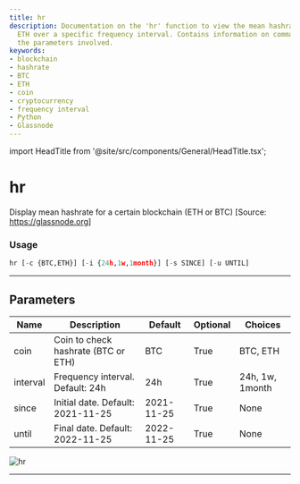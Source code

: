 ```yaml
---
title: hr
description: Documentation on the 'hr' function to view the mean hashrate of BTC or
  ETH over a specific frequency interval. Contains information on command usage and
  the parameters involved.
keywords:
- blockchain
- hashrate
- BTC
- ETH
- coin
- cryptocurrency
- frequency interval
- Python
- Glassnode
---
```


import HeadTitle from '@site/src/components/General/HeadTitle.tsx';

<HeadTitle title="hr - Onchain - Crypto - Reference | OpenBB Terminal Docs" />

# hr

Display mean hashrate for a certain blockchain (ETH or BTC) [Source: https://glassnode.org]

### Usage

```python
hr [-c {BTC,ETH}] [-i {24h,1w,1month}] [-s SINCE] [-u UNTIL]
```

---

## Parameters

| Name | Description | Default | Optional | Choices |
| ---- | ----------- | ------- | -------- | ------- |
| coin | Coin to check hashrate (BTC or ETH) | BTC | True | BTC, ETH |
| interval | Frequency interval. Default: 24h | 24h | True | 24h, 1w, 1month |
| since | Initial date. Default: 2021-11-25 | 2021-11-25 | True | None |
| until | Final date. Default: 2022-11-25 | 2022-11-25 | True | None |

![hr](https://user-images.githubusercontent.com/46355364/154067420-9fdd9324-c4f2-4bb4-91c1-4c675e4b45d1.png)

---
